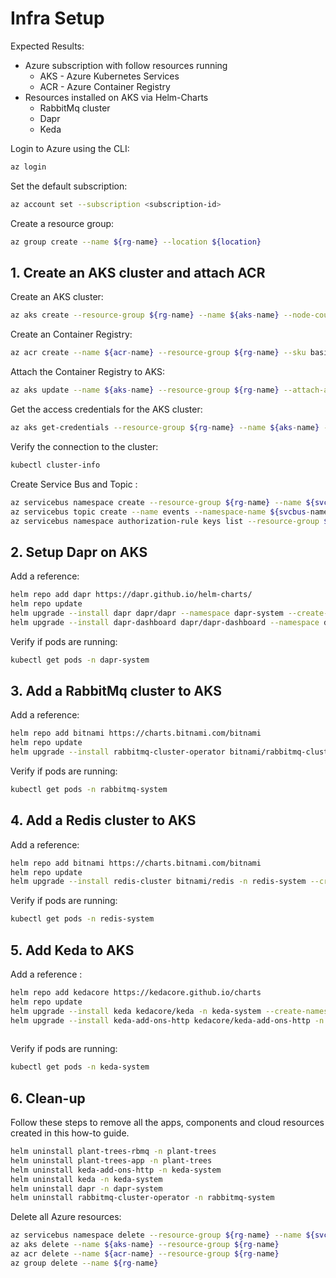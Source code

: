 # Infra Setup

Expected Results:

- Azure subscription with follow resources running
  - AKS - Azure Kubernetes Services
  - ACR - Azure Container Registry
- Resources installed on AKS via Helm-Charts
  - RabbitMq cluster
  - Dapr
  - Keda

Login to Azure using the CLI:

```sh
az login
```

Set the default subscription:

```sh
az account set --subscription <subscription-id>
```

Create a resource group:

```sh
az group create --name ${rg-name} --location ${location}
```

## 1. Create an AKS cluster and attach ACR

Create an AKS cluster:

```sh
az aks create --resource-group ${rg-name} --name ${aks-name} --node-count 2 --location ${location} --node-vm-size Standard_D4ds_v5 --enable-managed-identity --generate-ssh-keys --tier free 
```

Create an Container Registry:

```sh
az acr create --name ${acr-name} --resource-group ${rg-name} --sku basic
```

Attach the Container Registry to AKS:

```sh
az aks update --name ${aks-name} --resource-group ${rg-name} --attach-acr ${acr-name}
```

Get the access credentials for the AKS cluster:

```sh
az aks get-credentials --resource-group ${rg-name} --name ${aks-name} --overwrite-existing
```

Verify the connection to the cluster:

```sh
kubectl cluster-info
```

Create Service Bus and Topic :

```sh
az servicebus namespace create --resource-group ${rg-name} --name ${svcbus-name} --location ${location}
az servicebus topic create --name events --namespace-name ${svcbus-name} --resource-group ${rg-name}
az servicebus namespace authorization-rule keys list --resource-group ${rg-name} --namespace-name ${svcbus-name} --name RootManageSharedAccessKey --query primaryConnectionString --output tsv
```

## 2. Setup Dapr on AKS

Add a reference:

```sh
helm repo add dapr https://dapr.github.io/helm-charts/   
helm repo update
helm upgrade --install dapr dapr/dapr --namespace dapr-system --create-namespace
helm upgrade --install dapr-dashboard dapr/dapr-dashboard --namespace dapr-system --create-namespace
```

Verify if pods are running:

```sh
kubectl get pods -n dapr-system
```

## 3. Add a RabbitMq cluster to AKS

Add a reference:

```sh
helm repo add bitnami https://charts.bitnami.com/bitnami
helm repo update
helm upgrade --install rabbitmq-cluster-operator bitnami/rabbitmq-cluster-operator -n rabbitmq-system --create-namespace
```

Verify if pods are running:

```sh
kubectl get pods -n rabbitmq-system
```

## 4. Add a Redis cluster to AKS

Add a reference:

```sh
helm repo add bitnami https://charts.bitnami.com/bitnami
helm repo update
helm upgrade --install redis-cluster bitnami/redis -n redis-system --create-namespace
```

Verify if pods are running:

```sh
kubectl get pods -n redis-system
```

## 5. Add Keda to AKS

Add a reference :

```sh
helm repo add kedacore https://kedacore.github.io/charts
helm repo update
helm upgrade --install keda kedacore/keda -n keda-system --create-namespace
helm upgrade --install keda-add-ons-http kedacore/keda-add-ons-http -n keda-system --create-namespace
 
```

Verify if pods are running:

```sh
kubectl get pods -n keda-system
```

## 6. Clean-up

Follow these steps to remove all the apps, components and cloud resources created in this how-to guide.

```sh
helm uninstall plant-trees-rbmq -n plant-trees
helm uninstall plant-trees-app -n plant-trees
helm uninstall keda-add-ons-http -n keda-system
helm uninstall keda -n keda-system
helm uninstall dapr -n dapr-system
helm uninstall rabbitmq-cluster-operator -n rabbitmq-system

```

Delete all Azure resources:

```sh
az servicebus namespace delete --resource-group ${rg-name} --name ${svcbus-name}
az aks delete --name ${aks-name} --resource-group ${rg-name}
az acr delete --name ${acr-name} --resource-group ${rg-name}
az group delete --name ${rg-name}
```
